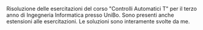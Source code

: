 Risoluzione delle esercitazioni del corso "Controlli Automatici T" per il terzo anno di Ingegneria Informatica presso UniBo.
Sono presenti anche estensioni alle esercitazioni.
Le soluzioni sono interamente svolte da me. 
